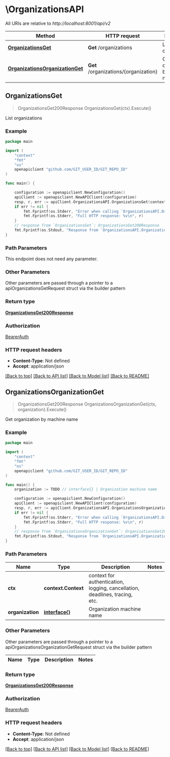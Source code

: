 # \OrganizationsAPI

All URIs are relative to *http://localhost:8001/api/v2*

Method | HTTP request | Description
------------- | ------------- | -------------
[**OrganizationsGet**](OrganizationsAPI.md#OrganizationsGet) | **Get** /organizations | List organizations
[**OrganizationsOrganizationGet**](OrganizationsAPI.md#OrganizationsOrganizationGet) | **Get** /organizations/{organization} | Get organization by machine name



## OrganizationsGet

> OrganizationsGet200Response OrganizationsGet(ctx).Execute()

List organizations

### Example

```go
package main

import (
    "context"
    "fmt"
    "os"
    openapiclient "github.com/GIT_USER_ID/GIT_REPO_ID"
)

func main() {

    configuration := openapiclient.NewConfiguration()
    apiClient := openapiclient.NewAPIClient(configuration)
    resp, r, err := apiClient.OrganizationsAPI.OrganizationsGet(context.Background()).Execute()
    if err != nil {
        fmt.Fprintf(os.Stderr, "Error when calling `OrganizationsAPI.OrganizationsGet``: %v\n", err)
        fmt.Fprintf(os.Stderr, "Full HTTP response: %v\n", r)
    }
    // response from `OrganizationsGet`: OrganizationsGet200Response
    fmt.Fprintf(os.Stdout, "Response from `OrganizationsAPI.OrganizationsGet`: %v\n", resp)
}
```

### Path Parameters

This endpoint does not need any parameter.

### Other Parameters

Other parameters are passed through a pointer to a apiOrganizationsGetRequest struct via the builder pattern


### Return type

[**OrganizationsGet200Response**](OrganizationsGet200Response.md)

### Authorization

[BearerAuth](../README.md#BearerAuth)

### HTTP request headers

- **Content-Type**: Not defined
- **Accept**: application/json

[[Back to top]](#) [[Back to API list]](../README.md#documentation-for-api-endpoints)
[[Back to Model list]](../README.md#documentation-for-models)
[[Back to README]](../README.md)


## OrganizationsOrganizationGet

> OrganizationsGet200Response OrganizationsOrganizationGet(ctx, organization).Execute()

Get organization by machine name

### Example

```go
package main

import (
    "context"
    "fmt"
    "os"
    openapiclient "github.com/GIT_USER_ID/GIT_REPO_ID"
)

func main() {
    organization := TODO // interface{} | Organization machine name

    configuration := openapiclient.NewConfiguration()
    apiClient := openapiclient.NewAPIClient(configuration)
    resp, r, err := apiClient.OrganizationsAPI.OrganizationsOrganizationGet(context.Background(), organization).Execute()
    if err != nil {
        fmt.Fprintf(os.Stderr, "Error when calling `OrganizationsAPI.OrganizationsOrganizationGet``: %v\n", err)
        fmt.Fprintf(os.Stderr, "Full HTTP response: %v\n", r)
    }
    // response from `OrganizationsOrganizationGet`: OrganizationsGet200Response
    fmt.Fprintf(os.Stdout, "Response from `OrganizationsAPI.OrganizationsOrganizationGet`: %v\n", resp)
}
```

### Path Parameters


Name | Type | Description  | Notes
------------- | ------------- | ------------- | -------------
**ctx** | **context.Context** | context for authentication, logging, cancellation, deadlines, tracing, etc.
**organization** | [**interface{}**](.md) | Organization machine name | 

### Other Parameters

Other parameters are passed through a pointer to a apiOrganizationsOrganizationGetRequest struct via the builder pattern


Name | Type | Description  | Notes
------------- | ------------- | ------------- | -------------


### Return type

[**OrganizationsGet200Response**](OrganizationsGet200Response.md)

### Authorization

[BearerAuth](../README.md#BearerAuth)

### HTTP request headers

- **Content-Type**: Not defined
- **Accept**: application/json

[[Back to top]](#) [[Back to API list]](../README.md#documentation-for-api-endpoints)
[[Back to Model list]](../README.md#documentation-for-models)
[[Back to README]](../README.md)

